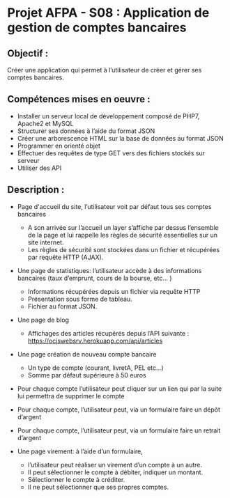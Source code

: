 # Projet AFPA - S08 : Application de gestion de comptes bancaires

## Objectif : 
Créer une application qui permet à l’utilisateur de créer et gérer ses comptes bancaires.

## Compétences mises en oeuvre : 
- Installer un serveur local de développement composé de PHP7, Apache2 et MySQL
- Structurer ses données à l’aide du format JSON
- Créer une arborescence HTML sur la base de données au format JSON
- Programmer en orienté objet
- Effectuer des requêtes de type GET vers des fichiers stockés sur serveur
- Utiliser des API

## Description : 
- Page d'accueil du site, l’utilisateur voit par défaut tous ses comptes bancaires
    - A son arrivée sur l’accueil un layer s’affiche par dessus l’ensemble de la page et lui rappelle les règles de sécurité essentielles sur un site internet. 
    - Les règles de sécurité sont stockées dans un fichier et récupérées par requête HTTP (AJAX).

- Une page de statistiques:
l’utilisateur accède à des informations bancaires (taux d’emprunt, cours de la bourse, etc… )
    - Informations récupérées depuis un fichier via requête HTTP
    - Présentation sous forme de tableau. 
    - Fichier au format JSON.

- Une page de blog
    - Affichages des articles récupérés depuis l’API suivante : https://ocjswebsrv.herokuapp.com/api/articles

- Une page création de nouveau compte bancaire
    - Un type de compte (courant, livretA, PEL etc...) 
    - Somme par défaut supérieure à 50 euros

- Pour chaque compte l’utilisateur peut cliquer sur un lien qui par la suite lui permettra de supprimer le compte
- Pour chaque compte, l’utilisateur peut, via un formulaire faire un dépôt d’argent
- Pour chaque compte, l’utilisateur peut, via un formulaire faire un retrait d’argent

- Une page virement:
à l’aide d’un formulaire, 
    - l’utilisateur peut réaliser un virement d’un compte à un autre. 
    - Il peut sélectionner le compte à débiter, indiquer un montant.
    - Sélectionner le compte à créditer. 
    - Il ne peut sélectionner que ses propres comptes.